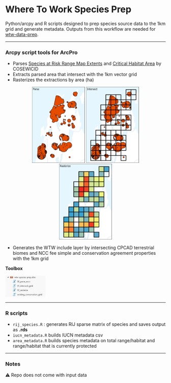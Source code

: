 # Where To Work Species Prep

Python/arcpy and R scripts designed to prep species source data to the 1km grid and generate metadata. Outputs from this workflow are needed for [wtw-data-prep](https://github.com/NCC-CNC/wtw-data-prep).

---

### Arcpy script tools for ArcPro
- Parses [Species at Risk Range Map Extents](https://open.canada.ca/data/en/dataset/d00f8e8c-40c4-435a-b790-980339ce3121) and [Critical Habitat Area](https://open.canada.ca/data/en/dataset/47caa405-be2b-4e9e-8f53-c478ade2ca74) by COSEWICID
- Extracts parsed area that intersect with the 1km vector grid
- Rasterizes the extractions by area (ha)
<p align="center"> 
   <img src="https://github.com/NCC-CNC/wtw-species-prep/blob/main/Doc/Imgs/00_parse_eccc.jpg" width="33%" height="33%">
   <img src="https://github.com/NCC-CNC/wtw-species-prep/blob/main/Doc/Imgs/01_intersect_grid.jpg" width="33%" height="33%">
   <img src="https://github.com/NCC-CNC/wtw-species-prep/blob/main/Doc/Imgs/02_rasterize.jpg" width="33%" height="33%">
</p> 

- Generates the WTW include layer by intersecting CPCAD terrestrial biomes and NCC fee simple and conservation agreement properties with the 1km grid

**Toolbox**

<img src="https://github.com/NCC-CNC/wtw-species-prep/blob/main/Doc/Imgs/toolbox.JPG" width="25%" height="25%">

---

### R scripts
- `rij_species.R` : generates RIJ sparse matrix of species and saves output as **.rds**
- `iucn_metadata.R` builds IUCN metadata csv
- `area_metadata.R` builds species metadata on total range/habitat and range/habitat that is currently protected

---

### Notes
⚠️  Repo does not come with input data
